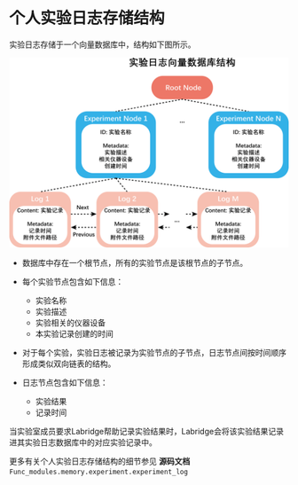 # 个人实验日志存储结构

实验日志存储于一个向量数据库中，结构如下图所示。

![个人实验日志存储结构](./images/experiment_log_structure.png)

- 数据库中存在一个根节点，所有的实验节点是该根节点的子节点。
- 每个实验节点包含如下信息：

  - 实验名称
  - 实验描述
  - 实验相关的仪器设备
  - 本实验记录创建的时间
- 对于每个实验，实验日志被记录为实验节点的子节点，日志节点间按时间顺序形成类似双向链表的结构。
- 日志节点包含如下信息：

  - 实验结果
  - 记录时间

当实验室成员要求Labridge帮助记录实验结果时，Labridge会将该实验结果记录进其实验日志数据库中的对应实验记录中。

更多有关个人实验日志存储结构的细节参见 **源码文档** `Func_modules.memory.experiment.experiment_log`